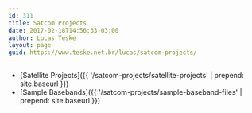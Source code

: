```yaml
---
id: 311
title: Satcom Projects
date: 2017-02-18T14:56:33-03:00
author: Lucas Teske
layout: page
guid: https://www.teske.net.br/lucas/satcom-projects/
---
```

  * [Satellite Projects]({{ '/satcom-projects/satellite-projects' | prepend: site.baseurl }})
  * [Sample Basebands]({{ '/satcom-projects/sample-baseband-files' | prepend: site.baseurl }})
